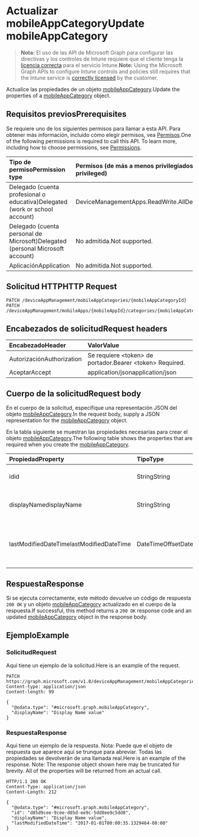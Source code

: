 # <a name="update-mobileappcategory"></a><span data-ttu-id="b651e-101">Actualizar mobileAppCategory</span><span class="sxs-lookup"><span data-stu-id="b651e-101">Update mobileAppCategory</span></span>

> <span data-ttu-id="b651e-102">**Nota:** El uso de las API de Microsoft Graph para configurar las directivas y los controles de Intune requiere que el cliente tenga la [licencia correcta](https://go.microsoft.com/fwlink/?linkid=839381) para el servicio Intune.</span><span class="sxs-lookup"><span data-stu-id="b651e-102">**Note:** Using the Microsoft Graph APIs to configure Intune controls and policies still requires that the Intune service is [correctly licensed](https://go.microsoft.com/fwlink/?linkid=839381) by the customer.</span></span>

<span data-ttu-id="b651e-103">Actualice las propiedades de un objeto [mobileAppCategory](../resources/intune_apps_mobileappcategory.md).</span><span class="sxs-lookup"><span data-stu-id="b651e-103">Update the properties of a [mobileAppCategory](../resources/intune_apps_mobileappcategory.md) object.</span></span>
## <a name="prerequisites"></a><span data-ttu-id="b651e-104">Requisitos previos</span><span class="sxs-lookup"><span data-stu-id="b651e-104">Prerequisites</span></span>
<span data-ttu-id="b651e-p101">Se requiere uno de los siguientes permisos para llamar a esta API. Para obtener más información, incluido cómo elegir permisos, vea [Permisos](../../../concepts/permissions_reference.md).</span><span class="sxs-lookup"><span data-stu-id="b651e-p101">One of the following permissions is required to call this API. To learn more, including how to choose permissions, see [Permissions](../../../concepts/permissions_reference.md).</span></span>

|<span data-ttu-id="b651e-107">Tipo de permiso</span><span class="sxs-lookup"><span data-stu-id="b651e-107">Permission type</span></span>|<span data-ttu-id="b651e-108">Permisos (de más a menos privilegiados)</span><span class="sxs-lookup"><span data-stu-id="b651e-108">Permissions (from most to least privileged)</span></span>|
|:---|:---|
|<span data-ttu-id="b651e-109">Delegado (cuenta profesional o educativa)</span><span class="sxs-lookup"><span data-stu-id="b651e-109">Delegated (work or school account)</span></span>|<span data-ttu-id="b651e-110">DeviceManagementApps.ReadWrite.All</span><span class="sxs-lookup"><span data-stu-id="b651e-110">DeviceManagementApps.ReadWrite.All</span></span>|
|<span data-ttu-id="b651e-111">Delegado (cuenta personal de Microsoft)</span><span class="sxs-lookup"><span data-stu-id="b651e-111">Delegated (personal Microsoft account)</span></span>|<span data-ttu-id="b651e-112">No admitida.</span><span class="sxs-lookup"><span data-stu-id="b651e-112">Not supported.</span></span>|
|<span data-ttu-id="b651e-113">Aplicación</span><span class="sxs-lookup"><span data-stu-id="b651e-113">Application</span></span>|<span data-ttu-id="b651e-114">No admitida.</span><span class="sxs-lookup"><span data-stu-id="b651e-114">Not supported.</span></span>|

## <a name="http-request"></a><span data-ttu-id="b651e-115">Solicitud HTTP</span><span class="sxs-lookup"><span data-stu-id="b651e-115">HTTP Request</span></span>
<!-- {
  "blockType": "ignored"
}
-->
``` http
PATCH /deviceAppManagement/mobileAppCategories/{mobileAppCategoryId}
PATCH /deviceAppManagement/mobileApps/{mobileAppId}/categories/{mobileAppCategoryId}
```

## <a name="request-headers"></a><span data-ttu-id="b651e-116">Encabezados de solicitud</span><span class="sxs-lookup"><span data-stu-id="b651e-116">Request headers</span></span>
|<span data-ttu-id="b651e-117">Encabezado</span><span class="sxs-lookup"><span data-stu-id="b651e-117">Header</span></span>|<span data-ttu-id="b651e-118">Valor</span><span class="sxs-lookup"><span data-stu-id="b651e-118">Value</span></span>|
|:---|:---|
|<span data-ttu-id="b651e-119">Autorización</span><span class="sxs-lookup"><span data-stu-id="b651e-119">Authorization</span></span>|<span data-ttu-id="b651e-120">Se requiere &lt;token&gt; de portador.</span><span class="sxs-lookup"><span data-stu-id="b651e-120">Bearer &lt;token&gt; Required.</span></span>|
|<span data-ttu-id="b651e-121">Aceptar</span><span class="sxs-lookup"><span data-stu-id="b651e-121">Accept</span></span>|<span data-ttu-id="b651e-122">application/json</span><span class="sxs-lookup"><span data-stu-id="b651e-122">application/json</span></span>|

## <a name="request-body"></a><span data-ttu-id="b651e-123">Cuerpo de la solicitud</span><span class="sxs-lookup"><span data-stu-id="b651e-123">Request body</span></span>
<span data-ttu-id="b651e-124">En el cuerpo de la solicitud, especifique una representación JSON del objeto [mobileAppCategory](../resources/intune_apps_mobileappcategory.md).</span><span class="sxs-lookup"><span data-stu-id="b651e-124">In the request body, supply a JSON representation for the [mobileAppCategory](../resources/intune_apps_mobileappcategory.md) object.</span></span>

<span data-ttu-id="b651e-125">En la tabla siguiente se muestran las propiedades necesarias para crear el objeto [mobileAppCategory](../resources/intune_apps_mobileappcategory.md).</span><span class="sxs-lookup"><span data-stu-id="b651e-125">The following table shows the properties that are required when you create the [mobileAppCategory](../resources/intune_apps_mobileappcategory.md).</span></span>

|<span data-ttu-id="b651e-126">Propiedad</span><span class="sxs-lookup"><span data-stu-id="b651e-126">Property</span></span>|<span data-ttu-id="b651e-127">Tipo</span><span class="sxs-lookup"><span data-stu-id="b651e-127">Type</span></span>|<span data-ttu-id="b651e-128">Descripción</span><span class="sxs-lookup"><span data-stu-id="b651e-128">Description</span></span>|
|:---|:---|:---|
|<span data-ttu-id="b651e-129">id</span><span class="sxs-lookup"><span data-stu-id="b651e-129">id</span></span>|<span data-ttu-id="b651e-130">String</span><span class="sxs-lookup"><span data-stu-id="b651e-130">String</span></span>|<span data-ttu-id="b651e-131">La clave de la entidad.</span><span class="sxs-lookup"><span data-stu-id="b651e-131">The key of the entity.</span></span>|
|<span data-ttu-id="b651e-132">displayName</span><span class="sxs-lookup"><span data-stu-id="b651e-132">displayName</span></span>|<span data-ttu-id="b651e-133">String</span><span class="sxs-lookup"><span data-stu-id="b651e-133">String</span></span>|<span data-ttu-id="b651e-134">El nombre de la categoría de aplicación.</span><span class="sxs-lookup"><span data-stu-id="b651e-134">The name of the app category.</span></span>|
|<span data-ttu-id="b651e-135">lastModifiedDateTime</span><span class="sxs-lookup"><span data-stu-id="b651e-135">lastModifiedDateTime</span></span>|<span data-ttu-id="b651e-136">DateTimeOffset</span><span class="sxs-lookup"><span data-stu-id="b651e-136">DateTimeOffset</span></span>|<span data-ttu-id="b651e-137">Fecha y hora de la última modificación de mobileAppCategory.</span><span class="sxs-lookup"><span data-stu-id="b651e-137">The date and time the mobileAppCategory was last modified.</span></span>|



## <a name="response"></a><span data-ttu-id="b651e-138">Respuesta</span><span class="sxs-lookup"><span data-stu-id="b651e-138">Response</span></span>
<span data-ttu-id="b651e-139">Si se ejecuta correctamente, este método devuelve un código de respuesta `200 OK` y un objeto [mobileAppCategory](../resources/intune_apps_mobileappcategory.md) actualizado en el cuerpo de la respuesta.</span><span class="sxs-lookup"><span data-stu-id="b651e-139">If successful, this method returns a `200 OK` response code and an updated [mobileAppCategory](../resources/intune_apps_mobileappcategory.md) object in the response body.</span></span>

## <a name="example"></a><span data-ttu-id="b651e-140">Ejemplo</span><span class="sxs-lookup"><span data-stu-id="b651e-140">Example</span></span>
### <a name="request"></a><span data-ttu-id="b651e-141">Solicitud</span><span class="sxs-lookup"><span data-stu-id="b651e-141">Request</span></span>
<span data-ttu-id="b651e-142">Aquí tiene un ejemplo de la solicitud.</span><span class="sxs-lookup"><span data-stu-id="b651e-142">Here is an example of the request.</span></span>
``` http
PATCH https://graph.microsoft.com/v1.0/deviceAppManagement/mobileAppCategories/{mobileAppCategoryId}
Content-type: application/json
Content-length: 99

{
  "@odata.type": "#microsoft.graph.mobileAppCategory",
  "displayName": "Display Name value"
}
```

### <a name="response"></a><span data-ttu-id="b651e-143">Respuesta</span><span class="sxs-lookup"><span data-stu-id="b651e-143">Response</span></span>
<span data-ttu-id="b651e-p102">Aquí tiene un ejemplo de la respuesta. Nota: Puede que el objeto de respuesta que aparece aquí se trunque para abreviar. Todas las propiedades se devolverán de una llamada real.</span><span class="sxs-lookup"><span data-stu-id="b651e-p102">Here is an example of the response. Note: The response object shown here may be truncated for brevity. All of the properties will be returned from an actual call.</span></span>
``` http
HTTP/1.1 200 OK
Content-Type: application/json
Content-Length: 212

{
  "@odata.type": "#microsoft.graph.mobileAppCategory",
  "id": "d85d9cee-9cee-d85d-ee9c-5dd8ee9c5dd8",
  "displayName": "Display Name value",
  "lastModifiedDateTime": "2017-01-01T00:00:35.1329464-08:00"
}
```



